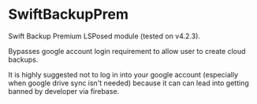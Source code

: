 # SwiftBackupPrem
Swift Backup Premium LSPosed module (tested on v4.2.3).

Bypasses google account login requirement to allow user to create cloud backups.

It is highly suggested not to log in into your google account (especially when google drive sync isn't needed) because it can can lead into getting banned by developer via firebase.
